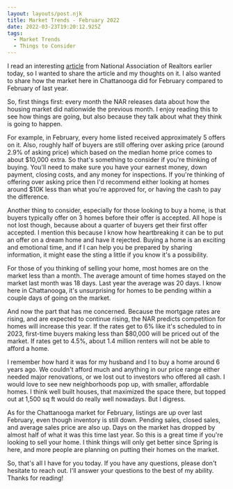 ```yaml
---
layout: layouts/post.njk
title: Market Trends - February 2022
date: 2022-03-23T19:20:12.925Z
tags:
  - Market Trends
  - Things to Consider
---
```

I read an interesting [article](https://www.nar.realtor/blogs/economists-outlook/february-2022-realtors-confidence-index-survey-buyer-competition-intensifies-to-5-offers-per-home) from National Association of Realtors earlier today, so I wanted to share the article and my thoughts on it. I also wanted to share how the market here in Chattanooga did for February compared to February of last year. 

So, first things first: every month the NAR releases data about how the housing market did nationwide the previous month. I enjoy reading this to see how things are going, but also because they talk about what they think is going to happen. 

For example, in February, every home listed received approximately 5 offers on it. Also, roughly half of buyers are still offering over asking price (around 2.9% of asking price) which based on the median home price comes to about $10,000 extra. So that's something to consider if you're thinking of buying. You'll need to make sure you have your earnest money, down payment, closing costs,  and any money for inspections. If you're thinking of offering over asking price then I'd recommend either looking at homes around $10K less than what you're approved for, or having the cash to pay the difference.

Another thing to consider, especially for those looking to buy a home, is that buyers typically offer on 3 homes before their offer is accepted. All hope is not lost though, because about a quarter of buyers get their first offer accepted. I mention this because I know how heartbreaking it can be to put an offer on a dream home and have it rejected. Buying a home is an exciting and emotional time, and if I can help you be prepared by sharing information, it might ease the sting a little if you know it's a possibility. 

For those of you thinking of selling your home, most homes are on the market less than a month.  The average amount of time homes stayed on the market last month was 18 days. Last year the average was 20 days. I know here in Chattanooga, it's unsurprising for homes to be pending within a couple days of going on the market.

And now the part that has me concerned. Because the mortgage rates are rising, and are expected to continue rising, the NAR predicts competition for homes will increase this year. If the rates get to 6% like it's scheduled to in 2023, first-time buyers making less than $80,000 will be priced out of the market. If rates get to 4.5%, about 1.4 million renters will not be able to afford a home.

I remember how hard it was for my husband and I to buy a home around 6 years ago. We couldn't afford much and anything in our price range either needed major renovations, or we lost out to investors who offered all cash. I would love to see new neighborhoods pop up, with smaller, affordable homes. I think well built houses, that maximized the space there, but topped out at 1,500 sq ft would do really well nowadays. But I digress.

As for the Chattanooga market for February, listings are up over last February, even though inventory is still down. Pending sales, closed sales, and average sales price are also up. Days on the market has dropped by almost half of what it was this time last year. So this is a great time if you're looking to sell your home. I think things will only get better since Spring is here, and more people are planning on putting their homes on the market. 

So, that's all I have for you today. If you have any questions, please don't hesitate to reach out. I'll answer your questions to the best of my ability. Thanks for reading!


